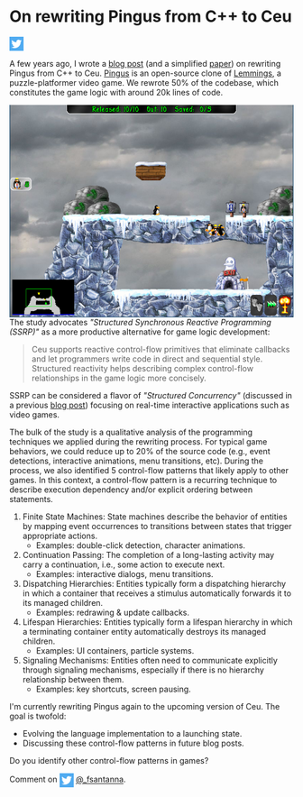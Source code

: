 # On rewriting Pingus from C++ to Ceu

<img src="twitter.png" style="vertical-align:middle">
<!--[@_fsantanna](https://twitter.com/_fsantanna)-->

A few years ago, I wrote a [blog post][3] (and a simplified [paper][4]) on
rewriting Pingus from C++ to Ceu.
[Pingus][1] is an open-source clone of [Lemmings][2], a puzzle-platformer video
game.
We rewrote 50\% of the codebase, which constitutes the game logic with around
20k lines of code.

<img src="pingus.png" align="right">

The study advocates *"Structured Synchronous Reactive Programming (SSRP)"* as a
more productive alternative for game logic development:

> Ceu supports reactive control-flow primitives that eliminate callbacks and
> let programmers write code in direct and sequential style.
> Structured reactivity helps describing complex control-flow relationships in
> the game logic more concisely.

SSRP can be considered a flavor of *"Structured Concurrency"* (discussed in a
previous [blog post][5]) focusing on real-time interactive applications such as
video games.

The bulk of the study is a qualitative analysis of the programming techniques
we applied during the rewriting process.
For typical game behaviors, we could reduce up to 20% of the source code (e.g.,
event detections, interactive animations, menu transitions, etc).
During the process, we also identified 5 control-flow patterns that likely
apply to other games.
In this context, a control-flow pattern is a recurring technique to describe
execution dependency and/or explicit ordering between statements.

1. Finite State Machines: State machines describe the behavior of entities by
   mapping event occurrences to transitions between states that trigger
   appropriate actions.
    - Examples: double-click detection, character animations.
2. Continuation Passing: The completion of a long-lasting activity may carry a
   continuation, i.e., some action to execute next.
    - Examples: interactive dialogs, menu transitions.
3. Dispatching Hierarchies: Entities typically form a dispatching hierarchy in
   which a container that receives a stimulus automatically forwards it to its
   managed children.
    - Examples: redrawing & update callbacks.
4. Lifespan Hierarchies: Entities typically form a lifespan hierarchy in which
   a terminating container entity automatically destroys its managed children.
    - Examples: UI containers, particle systems.
5. Signaling Mechanisms: Entities often need to communicate explicitly through
   signaling mechanisms, especially if there is no hierarchy relationship
   between them.
    - Examples: key shortcuts, screen pausing.

I'm currently rewriting Pingus again to the upcoming version of Ceu.
The goal is twofold:

- Evolving the language implementation to a launching state.
- Discussing these control-flow patterns in future blog posts.

Do you identify other control-flow patterns in games?

[1]: http://pingus.seul.org/
[2]: https://en.wikipedia.org/wiki/Lemmings_(video_game)
[3]: https://fsantanna.github.io/pingus/
[4]: http://ceu-lang.org/chico/ceu_sbgames18.pdf
[5]: https://fsantanna.github.io/structured-concurrency.html

Comment on <img src="twitter.png" style="vertical-align:middle"> [@_fsantanna](https://twitter.com/_fsantanna/status/TODO).
